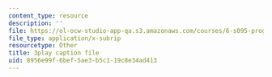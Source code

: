 ```yaml
---
content_type: resource
description: ''
file: https://ol-ocw-studio-app-qa.s3.amazonaws.com/courses/6-s095-programming-for-the-puzzled-january-iap-2018/8956e99f6bef5ae3b5c119c8e34ad413_a1RaIqkdG0c.vtt
file_type: application/x-subrip
resourcetype: Other
title: 3play caption file
uid: 8956e99f-6bef-5ae3-b5c1-19c8e34ad413
---
```

